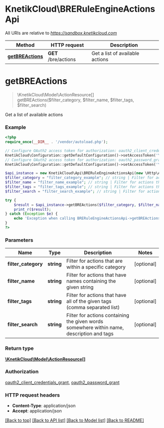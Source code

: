 # KnetikCloud\BRERuleEngineActionsApi

All URIs are relative to *https://sandbox.knetikcloud.com*

Method | HTTP request | Description
------------- | ------------- | -------------
[**getBREActions**](BRERuleEngineActionsApi.md#getBREActions) | **GET** /bre/actions | Get a list of available actions


# **getBREActions**
> \KnetikCloud\Model\ActionResource[] getBREActions($filter_category, $filter_name, $filter_tags, $filter_search)

Get a list of available actions

### Example
```php
<?php
require_once(__DIR__ . '/vendor/autoload.php');

// Configure OAuth2 access token for authorization: oauth2_client_credentials_grant
KnetikCloud\Configuration::getDefaultConfiguration()->setAccessToken('YOUR_ACCESS_TOKEN');
// Configure OAuth2 access token for authorization: oauth2_password_grant
KnetikCloud\Configuration::getDefaultConfiguration()->setAccessToken('YOUR_ACCESS_TOKEN');

$api_instance = new KnetikCloud\Api\BRERuleEngineActionsApi(new \Http\Adapter\Guzzle6\Client());
$filter_category = "filter_category_example"; // string | Filter for actions that are within a specific category
$filter_name = "filter_name_example"; // string | Filter for actions that have names containing the given string
$filter_tags = "filter_tags_example"; // string | Filter for actions that have all of the given tags (comma separated list)
$filter_search = "filter_search_example"; // string | Filter for actions containing the given words somewhere within name, description and tags

try {
    $result = $api_instance->getBREActions($filter_category, $filter_name, $filter_tags, $filter_search);
    print_r($result);
} catch (Exception $e) {
    echo 'Exception when calling BRERuleEngineActionsApi->getBREActions: ', $e->getMessage(), PHP_EOL;
}
?>
```

### Parameters

Name | Type | Description  | Notes
------------- | ------------- | ------------- | -------------
 **filter_category** | **string**| Filter for actions that are within a specific category | [optional]
 **filter_name** | **string**| Filter for actions that have names containing the given string | [optional]
 **filter_tags** | **string**| Filter for actions that have all of the given tags (comma separated list) | [optional]
 **filter_search** | **string**| Filter for actions containing the given words somewhere within name, description and tags | [optional]

### Return type

[**\KnetikCloud\Model\ActionResource[]**](../Model/ActionResource.md)

### Authorization

[oauth2_client_credentials_grant](../../README.md#oauth2_client_credentials_grant), [oauth2_password_grant](../../README.md#oauth2_password_grant)

### HTTP request headers

 - **Content-Type**: application/json
 - **Accept**: application/json

[[Back to top]](#) [[Back to API list]](../../README.md#documentation-for-api-endpoints) [[Back to Model list]](../../README.md#documentation-for-models) [[Back to README]](../../README.md)

